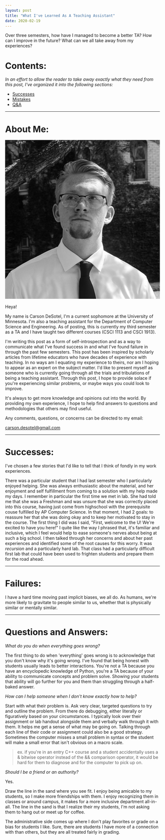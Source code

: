 ```yaml
---
layout: post
title: "What I've Learned As A Teaching Assistant"
date: 2020-02-19
---
```


Over three semesters, how have I managed to become a better TA? How can I improve in the future? What can we all take away from my experiences?

# Contents:

*In an effort to allow the reader to take away exactly what they need from this post, I've organized it into the following sections:*

* [Successes](#success)
* [Mistakes](#failure)
* [Q&A](#qa)

--- 

<a name="about_me"> </a>
# About Me:

![me](/images/carson_TA_article.jpg)<!-- .element height="400px" width="400px" -->




Heya!

My name is Carson DeSotel, I'm a current sophomore at the University of Minnesota. I'm also a teaching assistant for the Department of Computer Science and Engineering. As of posting, this is currently my third semester as a TA and I have taught two different courses (CSCI 1113 and CSCI 1913). 

I'm writing this post as a form of self-introspection and as a way to communicate what I've found success in and what I've found failure in through the past few semesters. This post has been inspired by scholarly articles from lifetime educators who have decades of experience with teaching. In no ways am I equating my experience to theirs, nor am I hoping to appear as an expert on the subject matter. I'd like to present myself as someone who is currently going through all the trials and tribulations of being a teaching assistant. Through this post, I hope to provide solace if you're experiencing similar problems, or maybe ways you could look to improve. 

It's always to get more knowledge and opinions out into the world. By providing my own experience, I hope to help find answers to questions and methodologies that others may find useful.

Any comments, questions, or concerns can be directed to my email: 

carson.desotel@gmail.com

---

<a name="success"> </a>
# Successes:

I've chosen a few stories that I'd like to tell that I think of fondly in my work experiences. 

There was a particular student that I had last semester who I particularly enjoyed helping. She was always enthusiastic about the material, and her enjoyment and self fulfillment from coming to a solution with my help made my days. I remember in particular the first time we met in lab. She had told me that she was a Freshman and was unsure that she was correctly placed into this course, having just come from highschool with the prerequisite couse fulfilled by AP Computer Science. In that moment, I had 2 goals: to reassure her that she was doing okay and to keep her motivated to stay in the course. The first thing I did was I said, "First, welcome to the U! We're excited to have you here!" I quite like the way I phrased that, it's familiar and inclusive, which I feel would help to ease someone's nerves about being at such a big school. I then talked through her concerns and about her past experiences and identified some of the root causes for this worry. It was *recursion* and a particularly hard lab. That class had a particularly difficult first lab that could have been used to frighten students and prepare them for the road ahead.

---

<a name="failure"> </a>
# Failures:

I have a hard time moving past implicit biases, we all do. As humans, we're more likely to gravitate to people similar to us, whether that is physically similar or mentally similar.

---

<a name="qa"> </a>
# Questions and Answers:

*What do you do when everything goes wrong?*

The first thing to do when 'everything' goes wrong is to acknowledge that you don't know why it's going wrong. I've found that being honest with students usually leads to better interactions. You're not a TA because you have an encyclopedic knowledge of Python, you're a TA because of your ability to communicate concepts and problem solve. Showing your students that ability will go further for you and them than struggling through a half-baked answer.

*How can I help someone when I don't know exactly how to help?*

Start with what their problem is. Ask very clear, targeted questions to try and outline the problem. From there do debugging, either literally or figuratively based on your circumstances. I typically look over their assignment or lab handout alongside them and verbally walk through it with them. It helps me get a sense of what may be going on. Talking through each line of their code or assignment could also be a good strategy. Sometimes the computer misses a small problem in syntax or the student will make a small error that isn't obvious on a macro scale. 

> ex. if you're in an entry C++ course and a student accidentally uses a & bitwise operator instead of the && comparison operator, it would be hard for them to diagnose and for the computer to pick up on.

*Should I be a friend or an authority?*

Yes.

Draw the line in the sand where you see fit. I enjoy being amicable to my students, so I make more friendships with them. I enjoy recognizing them in classes or around campus, it makes for a more inclusive department all-in-all. The line in the sand is that I realize their my students, I'm not asking them to hang out or meet up for coffee. 

The administrative side comes up where I don't play favorites or grade on a bias for students I like. Sure, there are students I have more of a connection with than others, but they are all treated fairly in grading. 